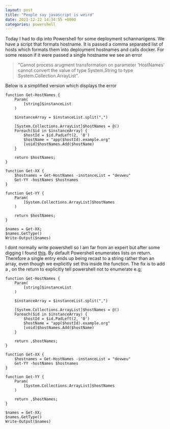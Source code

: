 ```yaml
---
layout: post
title: "People say javascript is weird"
date: 2021-12-22 14:34:55 +0000
categories: powershell
---
```


Today I had to dip into Powershell for some deployment schannanigens. We have a script that formats hostname. It is passed a comma separated list of hosts which formats them into deployment hostnames and calls docker. For some reason if it were passed a single hostname we see an error 
>"Cannot process arugment transformation on parameter 'HostNames' cannot convert the value of type System.String to type System.Collection.ArrayList".

Below is a simplified version which displays the error

```
function Get-HostNames {
    Param(
        [string]$instanceList
    )

    $instanceArray = $instanceList.split(",")

    [System.Collections.ArrayList]$hostNames = @()
    Foreach($id in $instanceArray) {
        $hostId = $id.PadLeft(2, '0')
        $hostName = "app($hostId).example.org"
        [void]$hostNames.Add($hostName)
    }

    return $hostNames;
}

function Get-XX {
    $hostnames = Get-HostNames -instanceList = "devweu"
    Get-YY -hostNames $hostnames
}

function Get-YY {
    Param(
        [System.Collections.ArrayList]$hostNames
    )

    return $hostNames;
}

$names = Get-XX;
$names.GetType()
Write-Output($names)
```

I dont normally write powershell so I am far from an expert but after some digging I found [this](https://docs.microsoft.com/en-us/powershell/scripting/learn/deep-dives/everything-about-arrays?view=powershell-7.2#return-an-array). By default Powershell enumerates lists on return. Therefore a single entry ends up being recast to a string rather than an array, even though we explicitly set this inside the function. The fix is to add a , on the return to explicitly tell powershell not to enumerate e.g;

```
function Get-HostNames {
    Param(
        [string]$instanceList
    )

    $instanceArray = $instanceList.split(",")

    [System.Collections.ArrayList]$hostNames = @()
    Foreach($id in $instanceArray) {
        $hostId = $id.PadLeft(2, '0')
        $hostName = "app($hostId).example.org"
        [void]$hostNames.Add($hostName)
    }

    return ,$hostNames;
}

function Get-XX {
    $hostnames = Get-HostNames -instanceList = "devweu"
    Get-YY -hostNames $hostnames
}

function Get-YY {
    Param(
        [System.Collections.ArrayList]$hostNames
    )

    return ,$hostNames;
}

$names = Get-XX;
$names.GetType()
Write-Output($names)
```
